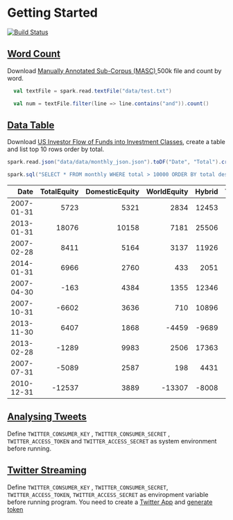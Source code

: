Getting Started 
===

[![Build Status](https://travis-ci.org/rayyildiz/spark-getting-started.svg?branch=master)](https://travis-ci.org/rayyildiz/spark-getting-started)

[Word Count](src/main/scala/com/rayyildiz/examples/WordCount.scala) 
---

Download [Manually Annotated Sub-Corpus (MASC) ](http://www.anc.org/data/masc/) 500k file and count by word. 

```scala
  val textFile = spark.read.textFile("data/test.txt")

  val num = textFile.filter(line => line.contains("and")).count()
```


[Data Table](src/main/scala/com/rayyildiz/examples/DataTable.scala) 
---

Download [US Investor Flow of Funds into Investment Classes](http://datahub.io/core/investor-flow-of-funds-us), create a table and list top 10 rows order by total.

```scala
spark.read.json("data/data/monthly_json.json").toDF("Date", "Total").createTempView("monthly")

spark.sql("SELECT * FROM monthly WHERE total > 10000 ORDER BY total desc").show(10)
```


|      Date|TotalEquity|DomesticEquity|WorldEquity|Hybrid|TotalBond|TaxableBond|MunicipalBond|Total|
|---------:|----------:|-------------:|----------:|-----:|--------:|----------:|------------:|----:|
|2007-01-31|       5723|          5321|       2834| 12453|    47972|      15287|        27364|21641|
|2013-01-31|      18076|         10158|       7181| 25506|    79929|      32687|        37084|19009|
|2007-02-28|       8411|          5164|       3137| 11926|    45533|      15064|        25306|16895|
|2014-01-31|       6966|          2760|        433|  2051|    29005|       2484|        23761|16795|
|2007-04-30|       -163|          4384|       1355| 12346|    34148|      13701|        16063|16225|
|2007-10-31|      -6602|          3636|        710| 10896|    24580|      11605|         9339|15941|
|2013-11-30|       6407|          1868|      -4459| -9689|    10046|     -14147|        22326|15918|
|2013-02-28|      -1289|          9983|       2506| 17363|    44318|      19869|        14465|15754|
|2007-07-31|      -5089|          2587|        198|  4431|    17118|       4630|         9901|14990|
|2010-12-31|     -12537|          3889|     -13307| -8008|   -16144|     -21314|         1281|13818|


[Analysing Tweets](src/main/scala/com/rayyildiz/examples/AnalyzingTweets.scala)
---

Define ```TWITTER_CONSUMER_KEY``` , ```TWITTER_CONSUMER_SECRET``` , ```TWITTER_ACCESS_TOKEN``` and ```TWITTER_ACCESS_SECRET``` as  system environment  before running. 



[Twitter Streaming](src/main/scala/com/rayyildiz/examples/TwitterStreaming.scala)
---
 
Define ```TWITTER_CONSUMER_KEY``` , ```TWITTER_CONSUMER_SECRET```, ```TWITTER_ACCESS_TOKEN```, ```TWITTER_ACCESS_SECRET``` as enviropment variable before running program.
You need to create a [Twitter App](https://apps.twitter.com/)  and [generate token](https://developer.twitter.com/en/docs/basics/authentication/guides/access-tokens)
